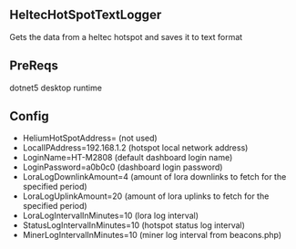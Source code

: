 ## HeltecHotSpotTextLogger
Gets the data from a heltec hotspot and saves it to text format


## PreReqs
dotnet5 desktop runtime

## Config
- HeliumHotSpotAddress= (not used)
- LocalIPAddress=192.168.1.2 (hotspot local network address)
- LoginName=HT-M2808 (default dashboard login name)
- LoginPassword=a0b0c0 (dashboard login password)
- LoraLogDownlinkAmount=4 (amount of lora downlinks to fetch for the specified period)
- LoraLogUplinkAmount=20 (amount of lora uplinks to fetch for the specified period)
- LoraLogIntervalInMinutes=10 (lora log interval)
- StatusLogIntervalInMinutes=10 (hotspot status log interval)
- MinerLogIntervalInMinutes=10 (miner log interval from beacons.php)
